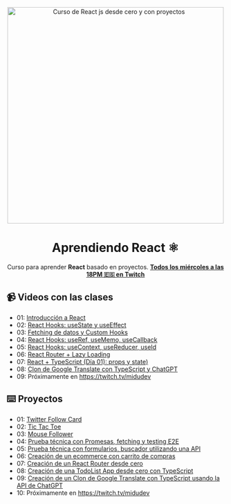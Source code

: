<div align="center">

<img alt="Curso de React js desde cero y con proyectos" src="https://user-images.githubusercontent.com/1561955/212888793-fd719e58-b0c2-4d03-9c55-38e3e79ebc17.png" width="500" />

# Aprendiendo React ⚛️

Curso para aprender **React** basado en proyectos.
**[Todos los miércoles a las 18PM 🇪🇸 en Twitch](https://twitch.tv/midudev)**
</div>

## 📹 Videos con las clases

- 01: [Introducción a React](https://www.twitch.tv/videos/1704282150?filter=archives&sort=time)
- 02: [React Hooks: useState y useEffect](https://www.twitch.tv/videos/1711159530?filter=archives&sort=time)
- 03: [Fetching de datos y Custom Hooks](https://www.twitch.tv/videos/1718103492?filter=archives&sort=time)
- 04: [React Hooks: useRef, useMemo, useCallback](https://www.twitch.tv/videos/1732102325?filter=archives&sort=time)
- 05: [React Hooks: useContext, useReducer, useId](https://www.twitch.tv/videos/1738955695)
- 06: [React Router + Lazy Loading](https://www.twitch.tv/videos/1745844783?filter=archives&sort=time)
- 07: [React + TypeScript (Día 01): props y state)](https://www.twitch.tv/videos/1752654224?filter=archives&sort=time)
- 08: [Clon de Google Translate con TypeScript y ChatGPT](https://www.twitch.tv/videos/1779023294)
- 09: Próximamente en https://twitch.tv/midudev

## ⌨️ Proyectos

- 01: [Twitter Follow Card](projects/01-twitter-follow-card/)
- 02: [Tic Tac Toe](projects/02-tic-tac-toe/)
- 03: [Mouse Follower](projects/03-mouse-follower)
- 04: [Prueba técnica con Promesas, fetching y testing E2E](projects/04-react-prueba-tecnica)
- 05: [Prueba técnica con formularios, buscador utilizando una API](projects/05-react-buscador-peliculas)
- 06: [Creación de un ecommerce con carrito de compras](projects/06-shopping-cart)
- 07: [Creación de un React Router desde cero](projects/07-midu-router)
- 08: [Creación de una TodoList App desde cero con TypeScript](projects/08-todo-app-ts)
- 09: [Creación de un Clon de Google Translate con TypeScript usando la API de ChatGPT](projects/08-google-translate-clone)
- 10: Próximamente en https://twitch.tv/midudev
